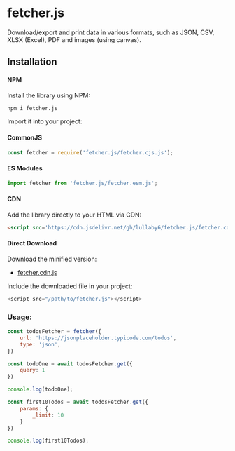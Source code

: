 # fetcher.js

Download/export and print data in various formats, such as JSON, CSV, XLSX (Excel), PDF and images (using canvas).

## Installation

#### NPM

Install the library using NPM:


```bash
npm i fetcher.js
```

Import it into your project:

#### CommonJS

```js
const fetcher = require('fetcher.js/fetcher.cjs.js');
```

#### ES Modules

```js
import fetcher from 'fetcher.js/fetcher.esm.js';
```

#### CDN

Add the library directly to your HTML via CDN:

```html
<script src='https://cdn.jsdelivr.net/gh/lullaby6/fetcher.js/fetcher.cdn.js'></script>
```

#### Direct Download

Download the minified version:
- <a href="https://cdn.jsdelivr.net/gh/lullaby6/fetcher.js/fetcher.cdn.js" target="_blank">fetcher.cdn.js</a>

Include the downloaded file in your project:

```js
<script src="/path/to/fetcher.js"></script>
```

### Usage:

```js
const todosFetcher = fetcher({
    url: 'https://jsonplaceholder.typicode.com/todos',
    type: 'json',
})

const todoOne = await todosFetcher.get({
    query: 1
})

console.log(todoOne);

const first10Todos = await todosFetcher.get({
    params: {
        _limit: 10
    }
})

console.log(first10Todos);
```
